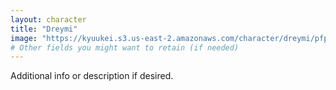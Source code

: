 ```yaml
---
layout: character
title: "Dreymi"
image: "https://kyuukei.s3.us-east-2.amazonaws.com/character/dreymi/pfp.png"
# Other fields you might want to retain (if needed)
---
```

Additional info or description if desired.
